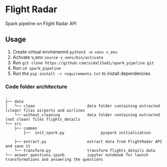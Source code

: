 # Flight Radar
Spark pipeline on Flight Radar API

## Usage

1. Create virtual envirenemnt  `python3 -m venv v_env`
2. Activate v_env `source v_venv/bin/activate `
3. Run `git clone https://github.com/sidaliSadi/spark_pipeline.git`
4. Run `cd spark_pipeline`
5. Run the `pip install -r requirements.txt` to install dependencies


### Code folder architecture

```
.
├── data
│   └── clean                       data folder containing extracted (clean) files airports and airlines
    └── without_cleaning            data folder containing extracted (not clean) files flights_details
└── src
    ├── common
        ├──  init_spark.py                pyspark initialization

    ├── extract.py                  extract data from FlightRadar API and save it
    └── transform.py                transform flights_details data
└── answer_questions.ipynb          jupyter notebook for launch transformations and answering the questions
```